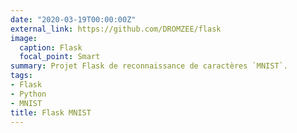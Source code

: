 ```yaml
---
date: "2020-03-19T00:00:00Z"
external_link: https://github.com/DROMZEE/flask
image:
  caption: Flask
  focal_point: Smart
summary: Projet Flask de reconnaissance de caractères `MNIST`.
tags:
- Flask
- Python
- MNIST
title: Flask MNIST
---
```

